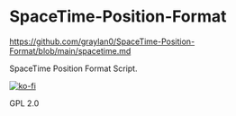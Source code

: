 # SpaceTime-Position-Format
https://github.com/graylan0/SpaceTime-Position-Format/blob/main/spacetime.md

SpaceTime Position Format Script.


[![ko-fi](https://ko-fi.com/img/githubbutton_sm.svg)](https://ko-fi.com/P5P8J7QY5)

GPL 2.0
